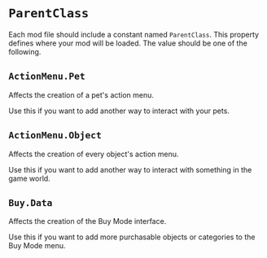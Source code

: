 # `ParentClass`

Each mod file should include a constant named `ParentClass`. This property defines where your mod will be loaded. The value should be one of the following.

## `ActionMenu.Pet`

Affects the creation of a pet's action menu.

Use this if you want to add another way to interact with your pets.

## `ActionMenu.Object`

Affects the creation of every object's action menu.

Use this if you want to add another way to interact with something in the game world.

## `Buy.Data`

Affects the creation of the Buy Mode interface.

Use this if you want to add more purchasable objects or categories to the Buy Mode menu.

